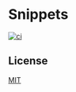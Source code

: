 # Snippets

<p>
  <a
    href="https://github.com/dlbarduzzi/snippets/actions/workflows/ci.yaml"
    target="_blank"
    rel="noopener">
    <img
      src="https://github.com/dlbarduzzi/snippets/actions/workflows/ci.yaml/badge.svg"
      alt="ci"
    />
  </a>
</p>

## License

[MIT](./LICENSE)
